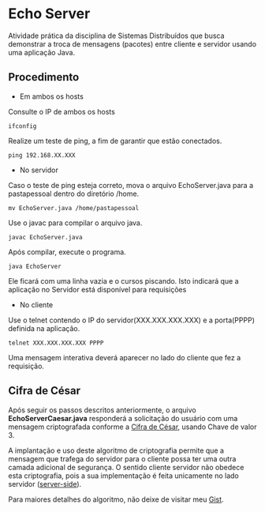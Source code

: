 # Echo Server

Atividade prática da disciplina de Sistemas Distribuídos que busca demonstrar a troca de mensagens (pacotes) entre cliente e servidor usando uma aplicação Java.

## Procedimento

* Em ambos os hosts

Consulte o IP de ambos os hosts
```
ifconfig
```

Realize um teste de ping, a fim de garantir que estão conectados.
```
ping 192.168.XX.XXX
```
* No servidor

Caso o teste de ping esteja correto, mova o arquivo EchoServer.java para a pastapessoal dentro do diretório /home.
```
mv EchoServer.java /home/pastapessoal
```

Use o javac para compilar o arquivo java.
```
javac EchoServer.java
```

Após compilar, execute o programa. 
```
java EchoServer
```
Ele ficará com uma linha vazia e o cursos piscando. Isto indicará que a aplicação no Servidor está disponível para requisições

* No cliente

Use o telnet contendo o IP do servidor(XXX.XXX.XXX.XXX) e a porta(PPPP) definida na aplicação. 

```
telnet XXX.XXX.XXX.XXX PPPP
```

Uma mensagem interativa deverá aparecer no lado do cliente que fez a requisição.

## Cifra de César

Após seguir os passos descritos anteriormente, o arquivo <b>EchoServerCaesar.java</b> responderá a solicitação do usuário com uma mensagem criptografada conforme a [Cifra de César](https://pt.wikipedia.org/wiki/Cifra_de_C%C3%A9sar), usando Chave de valor 3. 

A implantação e uso deste algoritmo de criptografia permite que a mensagem que trafega do servidor para o cliente possa ter uma outra camada adicional de segurança. O sentido cliente servidor não obedece esta criptografia, pois a sua implementação é feita unicamente no lado servidor ([server-side](https://pt.wikipedia.org/wiki/Server-side)).

Para maiores detalhes do algoritmo, não deixe de visitar meu [Gist](https://gist.github.com/Gwolner/7b718d4d27ba097017ee1e25a62e4ec5).
